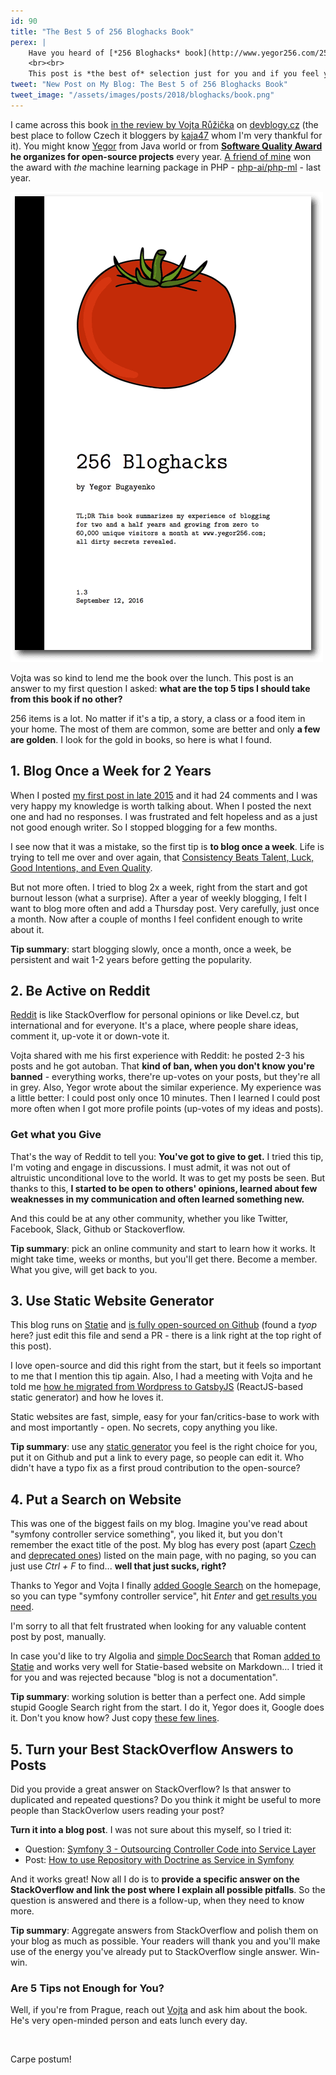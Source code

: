 ```yaml
---
id: 90
title: "The Best 5 of 256 Bloghacks Book"
perex: |
    Have you heard of [*256 Bloghacks* book](http://www.yegor256.com/256-bloghacks.html) by Yegor? Do you think about reading it, but just don't have the time and money?
    <br><br>
    This post is *the best of* selection just for you and if you feel you like it, you can buy it and read as a whole.
tweet: "New Post on My Blog: The Best 5 of 256 Bloghacks Book"
tweet_image: "/assets/images/posts/2018/bloghacks/book.png"
---
```


I came across this book [in the review by Vojta Růžička](https://www.vojtechruzicka.com/book-review-256-bloghacks) on [devblogy.cz](http://devblogy.tk/) (the best place to follow Czech it bloggers by [kaja47](https://twitter.com/kaja47) whom I'm very thankful for it). You might know [Yegor](http://www.yegor256.com/) from Java world or from
**[Software Quality Award](http://www.yegor256.com/award.html) he organizes for open-source projects** every year. [A friend of mine](https://arkadiuszkondas.com/) won the award with *the* machine learning package in PHP - [php-ai/php-ml](https://github.com/php-ai/php-ml#awards) - last year.

<img src="/assets/images/posts/2018/bloghacks/book.png" alt="256 Bloghacks Book">

Vojta was so kind to lend me the book over the lunch. This post is an answer to my first question I asked: **what are the top 5 tips I should take from this book if no other?**

256 items is a lot. No matter if it's a tip, a story, a class or a food item in your home. The most of them are common, some are better and only **a few are golden**. I look for the gold in books, so here is what I found.

## 1. Blog Once a Week for 2 Years

When I posted [my first post in late 2015](/blog/2015/11/02/ovladni-doctrine-migrace-v-nette/) and it had 24 comments and I was very happy my knowledge is worth talking about. When I posted the next one and had no responses. I was frustrated and felt hopeless and as a just not good enough writer. So I stopped blogging for a few months.

I see now that it was a mistake, so the first tip is **to blog once a week**. Life is trying to tell me over and over again, that [Consistency Beats Talent, Luck, Good Intentions, and Even Quality](https://medium.com/@anthony_moore/consistency-beats-talent-luck-good-intentions-and-even-quality-66ba255aa4f7).

But not more often. I tried to blog 2x a week, right from the start and got burnout lesson (what a surprise). After a year of weekly blogging, I felt I want to blog more often and add a Thursday post. Very carefully, just once a month. Now after a couple of months I feel confident enough to write about it.

<div class="card mb-5">
    <div class="card-body">
        <strong>Tip summary</strong>: start blogging slowly, once a month, once a week, be persistent and wait 1-2 years before getting the popularity.
    </div>
</div>

## 2. Be Active on Reddit

[Reddit](https://www.reddit.com/r/PHP/) is like StackOverflow for personal opinions or like Devel.cz, but international and for everyone. It's a place, where people share ideas, comment it, up-vote it or down-vote it.

Vojta shared with me his first experience with Reddit: he posted 2-3 his posts and he got autoban. That **kind of ban, when you don't know you're banned** - everything works, there're up-votes on your posts, but they're all in grey. Also, Yegor wrote about the similar experience. My experience was a little better: I could post only once 10 minutes. Then I learned I could post more often when I got more profile points (up-votes of my ideas and posts).

### Get what you Give

That's the way of Reddit to tell you: **You've got to give to get.** I tried this tip, I'm voting and engage in discussions. I must admit, it was not out of altruistic unconditional love to the world. It was to get my posts be seen. But thanks to this, **I started to be open to others' opinions, learned about few weaknesses in my communication and often learned something new.**

And this could be at any other community, whether you like Twitter, Facebook, Slack, Github or Stackoverflow.

<div class="card mb-5">
    <div class="card-body">
        <strong>Tip summary</strong>: pick an online community and start to learn how it works. It might take time, weeks or months, but you'll get there. Become a member. What you give, will get back to you.
    </div>
</div>

## 3. Use Static Website Generator

This blog runs on [Statie](http://statie.org/) and [is fully open-sourced on Github](https://github.com/tomasvotruba/tomasvotruba.cz) (found a *tyop* here? just edit this file and send a PR - there is a link right at the top right of this post).

I love open-source and did this right from the start, but it feels so important to me that I mention this tip again. Also, I had a meeting with Vojta and he told me [how he migrated from Wordpress to GatsbyJS](https://www.vojtechruzicka.com/gatsby-migration/) (ReactJS-based static generator) and how he loves it.

Static websites are fast, simple, easy for your fan/critics-base to work with and most importantly - open. No secrets, copy anything you like.

<div class="card mb-5">
    <div class="card-body">
        <strong>Tip summary</strong>: use any <a href="https://www.staticgen.com/">static generator</a> you feel is the right choice for you, put it on Github and put a link to every page, so people can edit it. Who didn't have a typo fix as a first proud contribution to the open-source?
    </div>
</div>

## 4. Put a Search on Website

This was one of the biggest fails on my blog. Imagine you've read about "symfony controller service something", you liked it, but you don't remember the exact title of the post. My blog has every post (apart [Czech](/czech-posts) and [deprecated ones](/deprecated-posts)) listed on the main page, with no paging, so you can just use *Ctrl + F* to find... **well that just sucks, right?**

Thanks to Yegor and Vojta I finally [added Google Search](https://github.com/TomasVotruba/tomasvotruba.cz/pull/286) on the homepage, so you can type "symfony controller service", hit *Enter* and [get results you need](https://www.google.cz/search?sitesearch=tomasvotruba.cz&q=%22symfony+controller+service).

I'm sorry to all that felt frustrated when looking for any valuable content post by post, manually.

In case you'd like to try Algolia and [simple DocSearch](https://community.algolia.com/docsearch/) that Roman [added to Statie](https://github.com/crazko/statie-web/commit/6c218b5d06666a098341960129617441c7cf8acb) and works very well for Statie-based website on Markdown... I tried it for you and was rejected because "blog is not a documentation".

<div class="card mb-5">
    <div class="card-body">
        <strong>Tip summary</strong>: working solution is better than a perfect one. Add simple stupid Google Search right from the start. I do it, Yegor does it, Google does it. Don't you know how? Just copy <a href="https://github.com/TomasVotruba/tomasvotruba.cz/pull/286">these few lines</a>.
    </div>
</div>

## 5. Turn your Best StackOverflow Answers to Posts

Did you provide a great answer on StackOverflow? Is that answer to duplicated and repeated questions? Do you think it might be useful to more people than StackOverlow users reading your post?

**Turn it into a blog post**. I was not sure about this myself, so I tried it:

- Question: [Symfony 3 - Outsourcing Controller Code into Service Layer
](https://stackoverflow.com/questions/38346281/symfony-3-outsourcing-controller-code-into-service-layer/38349271#38349271)
- Post: [How to use Repository with Doctrine as Service in Symfony](/blog/2017/10/16/how-to-use-repository-with-doctrine-as-service-in-symfony/)

And it works great! Now all I do is to **provide a specific answer on the StackOverflow and link the post where I explain all possible pitfalls**. So the question is answered and there is a follow-up, when they need to know more.

<div class="card mb-5">
    <div class="card-body">
        <strong>Tip summary</strong>: Aggregate answers from StackOverflow and polish them on your blog as much as possible. Your readers will thank you and you'll make use of the energy you've already put to StackOverflow single answer. Win-win.
    </div>
</div>

### Are 5 Tips not Enough for You?

Well, if you're from Prague, reach out [Vojta](https://www.vojtechruzicka.com/) and ask him about the book. He's very open-minded person and eats lunch every day.

<br>

Carpe postum!
